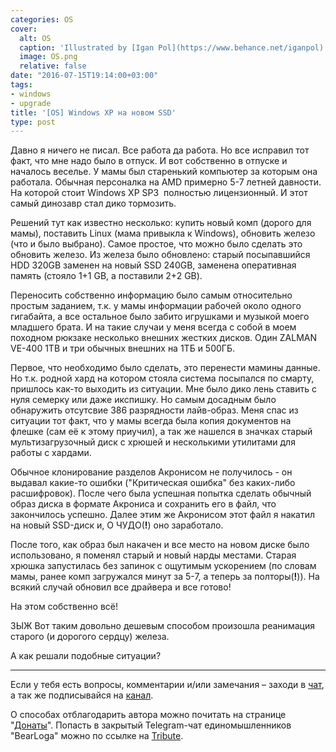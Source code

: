 ```yaml
---
categories: OS
cover:
  alt: OS
  caption: 'Illustrated by [Igan Pol](https://www.behance.net/iganpol)'
  image: OS.png
  relative: false
date: "2016-07-15T19:14:00+03:00"
tags:
- windows
- upgrade
title: '[OS] Windows XP на новом SSD'
type: post
---
```


Давно я ничего не писал. Все работа да работа. Но все исправил тот факт, что мне надо было в отпуск. И вот собственно в отпуске и началось веселье. У мамы был старенький компьютер за которым она работала. Обычная персоналка на AMD примерно 5-7 летней давности. На которой стоит Windows XP SP3  полностью лицензионный. И этот самый динозавр стал дико тормозить.

Решений тут как известно несколько: купить новый комп (дорого для мамы), поставить Linux (мама привыкла к Windows), обновить железо (что и было выбрано). Самое простое, что можно было сделать это обновить железо. Из железа было обновлено: старый посыпавшийся HDD 320GB заменен на новый SSD 240GB, заменена оперативная память (стояло 1+1 GB, а поставили 2+2 GB).

Переносить собственно информацию было самым относительно простым заданием, т.к. у мамы информации рабочей около одного гигабайта, а все остальное было забито игрушками и музыкой моего младшего брата. И на такие случаи у меня всегда с собой в моем походном рюкзаке несколько внешних жестких дисков. Один ZALMAN VE-400 1TB и три обычных внешних на 1ТБ и 500ГБ.

Первое, что необходимо было сделать, это перенести мамины данные. Но т.к. родной хард на котором стояла система посыпался по смарту, пришлось как-то выходить из ситуации. Мне было дико лень ставить с нуля семерку или даже икспишку. Но самым досадным было обнаружить отсутсвие 386 разрядности лайв-образ. Меня спас из ситуации тот факт, что у мамы всегда была копия документов на флешке (сам её к этому приучил), а так же нашелся в значках старый мультизагрузочный диск с хрюшей и несколькими утилитами для работы с хардами.

Обычное клонирование разделов Акронисом не получилось - он выдавал какие-то ошибки ("Критическая ошибка" без каких-либо расшифровок). После чего была успешная попытка сделать обычный образ диска в формате Акрониса и сохранить его в файл, что закончилось успешно. Далее этим же Акронисом этот файл я накатил на новый SSD-диск и, О ЧУДО(**!**) оно заработало.

После того, как образ был накачен и все место на новом диске было использовано, я поменял старый и новый нарды местами. Старая хрюшка запустилась без запинок с ощутимым ускорением (по словам мамы, ранее комп загружался минут за 5-7, а теперь за полторы(**!**)). На всякий случай обновил все драйвера и все готово!

На этом собственно всё!

ЗЫЖ Вот таким довольно дешевым способом произошла реанимация старого (и дорогого сердцу) железа.

А как решали подобные ситуации?

---

Если у тебя есть вопросы, комментарии и/или замечания – заходи в [чат](https://ttttt.me/jtprogru_chat), а так же подписывайся на [канал](https://ttttt.me/jtprogru_channel).

О способах отблагодарить автора можно почитать на странице "[Донаты](https://jtprog.ru/donations/)". Попасть в закрытый Telegram-чат единомышленников "BearLoga" можно по ссылке на [Tribute](https://web.tribute.tg/s/oRV).

